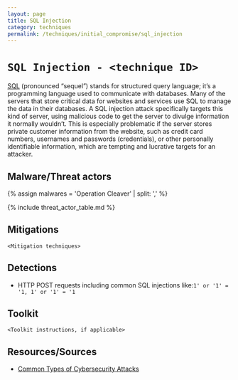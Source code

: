 ```yaml
---
layout: page
title: SQL Injection
category: techniques
permalink: /techniques/initial_compromise/sql_injection
---
```

# `SQL Injection - <technique ID>`

[SQL](https://www.rapid7.com/fundamentals/types-of-attacks/) (pronounced “sequel”) stands for structured query language; it’s a programming language used to communicate with databases. Many of the servers that store critical data for websites and services use SQL to manage the data in their databases. A SQL injection attack specifically targets this kind of server, using malicious code to get the server to divulge information it normally wouldn’t. This is especially problematic if the server stores private customer information from the website, such as credit card numbers, usernames and passwords (credentials), or other personally identifiable information, which are tempting and lucrative targets for an attacker.

## Malware/Threat actors

{% assign malwares = 'Operation Cleaver' | split: ',' %}

{% include threat_actor_table.md %}

## Mitigations

`<Mitigation techniques>`

## Detections

* HTTP POST requests including common SQL injections like:`1' or '1' = '1, 1' or '1' = '1`

## Toolkit

`<Toolkit instructions, if applicable>`

## Resources/Sources

* [Common Types of Cybersecurity Attacks](https://www.rapid7.com/fundamentals/types-of-attacks/)
